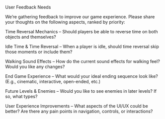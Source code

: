 User Feedback Needs

We’re gathering feedback to improve our game experience. Please share your thoughts on the following aspects, ranked by priority:

Time Reversal Mechanics – Should players be able to reverse time on both objects and themselves?

Idle Time & Time Reversal – When a player is idle, should time reversal skip those moments or include them?

Walking Sound Effects – How do the current sound effects for walking feel? Would you like any changes?

End Game Experience – What would your ideal ending sequence look like? (E.g., cinematic, interactive, open-ended, etc.)

Future Levels & Enemies – Would you like to see enemies in later levels? If so, what types?

User Experience Improvements – What aspects of the UI/UX could be better? Are there any pain points in navigation, controls, or interactions?
